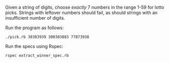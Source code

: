 Given a string of digits, choose _exactly_ 7 numbers in the range 1-59 for lotto picks. Strings with leftover numbers should fail, as should strings with an insufficient number of digits.

Run the program as follows:

`./pick.rb 38383939 300383883 77873938`

Run the specs using Rspec:

`rspec extract_winner_spec.rb`
